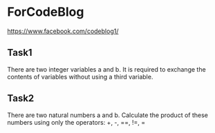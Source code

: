 # ForCodeBlog
https://www.facebook.com/codeblog1/

## Task1
There are two integer variables a and b. It is required to exchange the contents of variables without using a third variable.

## Task2
There are two natural numbers a and b. Calculate the product of these numbers using only the operators: +, -, ==, !=, =